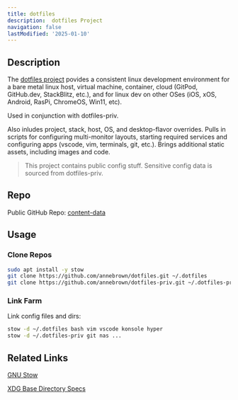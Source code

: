 ```yaml
---
title: dotfiles
description:  dotfiles Project
navigation: false
lastModified: '2025-01-10'
---
```


## Description

The [dotfiles project](https://github.com/annebrown/dotfiles) povides a consistent linux development environment for a bare metal linux host, virtual machine, container, cloud (GitPod, GitHub.dev, StackBlitz, etc.), and for linux dev on other OSes (iOS, xOS, Android, RasPi, ChromeOS, Win11, etc).

Used in conjunction with dotfiles-priv.

Also inludes project, stack, host, OS, and desktop-flavor overrides.  Pulls in scripts for configuring multi-monitor layouts, starting required services and configuring apps (vscode, vim, terminals, git, etc.).  Brings additional static assets, including images and code.

> This project contains public config stuff.  Sensitive config data is sourced from dotfiles-priv.

## Repo

Public GitHub Repo: [content-data](https://github.com/annebrown/dotfiles)

## Usage

### Clone Repos

```bash
sudo apt install -y stow
git clone https://github.com/annebrown/dotfiles.git ~/.dotfiles
git clone https://github.com/annebrown/dotfiles-priv.git ~/.dotfiles-priv

```

### Link Farm

Link config files and dirs:

```bash
stow -d ~/.dotfiles bash vim vscode konsole hyper
stow -d ~/.dotfiles-priv git nas ...
```

## Related Links

[GNU Stow](https://www.gnu.org/software/stow/)

[XDG Base Directory Specs](https://specifications.freedesktop.org/basedir-spec/basedir-spec-0.8.html)
